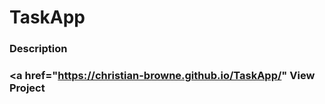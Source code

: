 # TaskApp

### Description

### <a href="https://christian-browne.github.io/TaskApp/" View Project </a>
 
